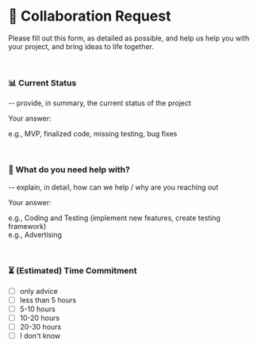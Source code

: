 # 🚀 Collaboration Request 

Please fill out this form, as detailed as possible, and help us help you with your project, and bring ideas to life together.

<br>

### 📊 Current Status
-- provide, in summary, the current status of the project

Your answer:

e.g., MVP, finalized code, missing testing, bug fixes

<br>

### 🤔 What do you need help with?
-- explain, in detail, how can we help / why are you reaching out

Your answer:

e.g., Coding and Testing (implement new features, create testing framework) <br>
e.g., Advertising

<br>

### ⏳ (Estimated) Time Commitment
- [ ] only advice
- [ ] less than 5 hours
- [ ] 5-10 hours
- [ ] 10-20 hours
- [ ] 20-30 hours
- [ ] I don't know
